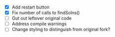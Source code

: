 - [x] Add restart button
- [x] Fix number of calls to findSolns()
- [ ] Gut out leftover original code
- [ ] Address compile warnings
- [ ] Change styling to distinguish from original fork?
